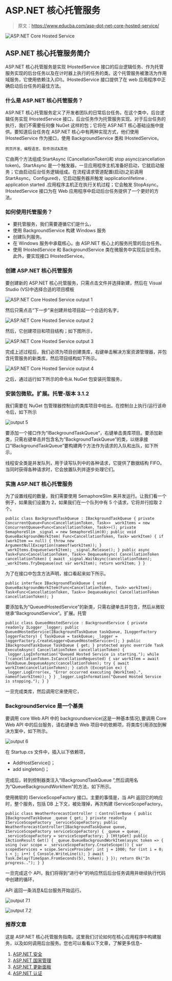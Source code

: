 # ASP.NET 核心托管服务

> 原文：<https://www.educba.com/asp-dot-net-core-hosted-service/>

![ASP.NET Core Hosted Service](img/01e3a4b8dabaa4dfe158ccf4b81287ca.png)



## ASP.NET 核心托管服务简介

ASP.NET 核心托管服务是实现 IHostedService 接口的后台逻辑任务、作为托管服务实现的后台任务以及在计时器上执行的任务的类。这个托管服务被激活为作用域服务，它使用依赖注入(DI)。IHostedService 接口提供了在 web 应用程序中正确启动后台任务的最佳方法。

### 什么是 ASP.NET 核心托管服务？

ASP.NET 核心托管服务定义了开发者团队的日常后台任务。在这个类中，后台逻辑任务实现 IHostedService 接口，后台任务作为托管服务实现。对于后台任务的执行，我们不需要任何像 NuGet 这样的包；它将在 ASP.NET 核心基础设施中提供。要知道后台任务在 ASP.NET 核心中有两种实现方式，他们使用 IHostedService 作为接口，使用 BackgroundService 类和 IHostedService。

<small>网页开发、编程语言、软件测试&其他</small>

它由两个方法组成:StartAsync (CancellationToken)和 stop async(cancellation token)。StartAsync 是一个触发器，一旦应用程序主机准备好启动，它就启动服务；它由启动后台任务逻辑组成。在流程请求管道配置(启动)之前调用 StartAsync。Configured)，它启动服务器并触发 iapplicationlifetime . application started .应用程序主机正在执行关机过程；它会触发 StopAsync。IHostedService 接口为在 Web 应用程序中启动后台任务提供了一个更好的方法。

### 如何使用托管服务？

*   要托管服务，我们需要遵循它们是什么，
*   使用 BackgroundService 构建 Windows 服务
*   创建队列服务。
*   在 Windows 服务中承载核心。由 ASP.NET 核心上的服务托管的后台任务。
*   使用 IHostedService 和 BackgroundService 类在微服务中实现后台任务。此外，要实现接口 IHostedService。

### 创建 ASP.NET 核心托管服务

要创建新的 ASP.NET 核心托管服务，只需点击文件并选择新建，然后在 Visual Studio (VS)中选择合适的项目模板

![ASP.NET Core Hosted Service output 1](img/4c6481bd76d412e30b3d081801343c7a.png)



然后只需点击“下一步”来创建并给项目起一个合适的名字，

![ASP.NET Core Hosted Service output 2](img/06932dc1cb9eb94638f8fa4d15060dcd.png)



然后，它创建项目和项目结构；如下图所示，

![ASP.NET Core Hosted Service output 3](img/ed4436b547362167b011bc4b879e5fa8.png)



完成上述过程后，我们必须为项目创建类库，右键单击解决方案资源管理器，并包含托管服务的新类库，然后项目结构如下所示。

![ASP.NET Core Hosted Service output 4](img/0e646712e6a51cfea29db12662aeef9e.png)



之后，通过运行如下所示的命令从 NuGet 包安装托管服务，

### 安装包微软。扩展。托管-版本 3.1.2

我们需要在 NuGet 包管理器控制台的类库项目中给出。在控制台上执行/运行该命令后，如下所示

![output 5](img/995b04565200237b3ee2e81cd52e6956.png)



要添加一个接口作为“IBackgroundTaskQueue”，右键单击类库项目。要添加新类，只需右键单击并包含名为“BackgroundTaskQueue”的类，以继承接口“IBackgroundTaskQueue”要构建两个方法作为请求的入队和出队，如下所示，

线程安全类是并发队列，用于读写队列中的各种请求，它提供了数据结构 FIFO。当同时获得各种请求时，它会放置队列并逐步处理它们。

### 实施 ASP.NET 核心托管服务

为了设置线程的数量，我们需要使用 SemaphoreSlim 来并发运行。让我们看一个例子，如果我们设置为 2，如果我们在一个队列中有 5 个请求，它将并行拾取 2 个。

`public class BackgroundTaskQueue : IBackgroundTaskQueue
{
private ConcurrentQueue<Func<CancellationToken, Task>> _workItems =
new ConcurrentQueue<Func<CancellationToken, Task>>();
private SemaphoreSlim _signal = new SemaphoreSlim(0);
public void QueueBackgroundWorkItem(
Func<CancellationToken, Task> workItem)
{
if (workItem == null)
{
throw new ArgumentNullException(nameof(workItem));
}
_workItems.Enqueue(workItem);
_signal.Release();
}
public async Task<Func<CancellationToken, Task>> DequeueAsync(
CancellationToken cancellationToken)
{
await _signal.WaitAsync(cancellationToken);
_workItems.TryDequeue(out var workItem);
return workItem;
}
}`

为了在接口中包含方法声明，接口看起来如下所示。

`public interface IBackgroundTaskQueue
{
void QueueBackgroundWorkItem(Func<CancellationToken, Task> workItem);
Task<Func<CancellationToken, Task>> DequeueAsync(
CancellationToken cancellationToken);
}`

要添加名为“QueuedHostedService”的新类，只需右键单击并包含，然后从微软继承“BackgroundService”。扩展。托管

`public class QueuedHostedService : BackgroundService
{
private readonly ILogger _logger;
public QueuedHostedService(IBackgroundTaskQueue taskQueue,
ILoggerFactory loggerFactory)
{
TaskQueue = taskQueue;
_logger = loggerFactory.CreateLogger<QueuedHostedService>();
}
public IBackgroundTaskQueue TaskQueue { get; }
protected async override Task ExecuteAsync(
CancellationToken cancellationToken)
{
_logger.LogInformation("Queued Hosted Service is starting.");
while (!cancellationToken.IsCancellationRequested)
{
var workItem = await TaskQueue.DequeueAsync(cancellationToken);
try
{
await workItem(cancellationToken);
}
catch (Exception ex)
{
_logger.LogError(ex,
"Error occurred executing {WorkItem}.", nameof(workItem));
}
}
_logger.LogInformation("Queued Hosted Service is stopping.");
}
}`

一旦完成类库，然后调用它来使用它，

### BackgroundService 是一个基类

要调用 core Web API 中的 backgroundservice(这是一种基本情况),要调用 Core Web API 中的后台服务，请右键单击 Web 项目中的依赖项，将类库引用添加到解决方案中，如下所示。

![output 6](img/c0f2ddc785ab261502fba5f678698344.png)



在 Startup.cs 文件中，插入以下依赖项，

*   AddHostService<queuedhostservice>()；</queuedhostservice>
*   add singleton<ibackgroundtaskqueue backgroundtaskqueue="">()；</ibackgroundtaskqueue>

完成后，转到控制器类注入“IBackgroundTaskQueue ”,然后调用名为“QueueBackgroundWorkItem”的方法，如下所示。

使用微软的 IServiceScopeFactory 接口。主要的事情是，当 API 返回它的响应时，整个服务，包括 DB 上下文，被处理掉，再次构建 IServiceScopeFactory。

`public class WeatherForecastController : ControllerBase
{
public IBackgroundTaskQueue _queue { get; }
private readonly IServiceScopeFactory _serviceScopeFactory;
public WeatherForecastController(IBackgroundTaskQueue queue, IServiceScopeFactory serviceScopeFactory)
{
_queue = queue;
_serviceScopeFactory = serviceScopeFactory;
}
[HttpGet] public IActionResult Get()
{
_queue.QueueBackgroundWorkItem(async token =>
{
using (var scope = _serviceScopeFactory.CreateScope())
{
var scopedServices = scope.ServiceProvider;
int j = 1000;
for (int i = 0; i < j; i++)
{
Console.WriteLine(i);
}
await Task.Delay(TimeSpan.FromSeconds(5), token);
}
});
return Ok("In progress..");
}
}`

一旦完成这个 API，我们将得到“进行中”的响应然后后台任务调用并继续执行代码中创建的循环，

API 返回一条消息&后台服务开始运行。

![output 7.1](img/8940f7809736d147969d306ce00b801a.png)



![output 7.2](img/0e038faa71d8c4d7b066d8082280e822.png)



### 推荐文章

这是 ASP.NET 核心托管服务指南。这里我们讨论如何在核心应用程序中构建服务，以及如何调用后台服务。您也可以看看以下文章，了解更多信息–

1.  [ASP.NET 安全](https://www.educba.com/asp-dot-net-security/)
2.  [ASP.NET 国家管理](https://www.educba.com/asp-dot-net-state-management/)
3.  [ASP.NET 更新面板](https://www.educba.com/asp-dot-net-updatepanel/)
4.  [ASP.NET 认证](https://www.educba.com/authentication-in-asp-dot-net/)